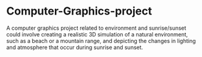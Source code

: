 # Computer-Graphics-project
A computer graphics project related to environment and sunrise/sunset could involve creating a realistic 3D simulation of a natural environment, such as a beach or a mountain range, and depicting the changes in lighting and atmosphere that occur during sunrise and sunset.
